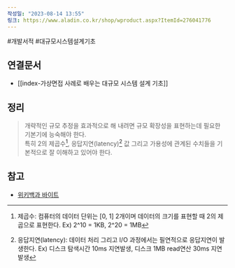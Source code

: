 ```yaml
---
작성일: "2023-08-14 13:55"
링크: https://www.aladin.co.kr/shop/wproduct.aspx?ItemId=276041776
---
```

#개발서적 #대규모시스템설계기초
## 연결문서
- [[index-가상면접 사례로 배우는 대규모 시스템 설계 기초]]
## 정리
>개략적인 규모 추정을 효과적으로 해 내려면 규모 확장성을 표현하는데 필요한 기본기에 능숙해야 한다.   
>특히 2의 제곱수[^1], 응답지연(latency)[^2] 값 그리고 가용성에 관계된 수치들을 기본적으로 잘 이해하고 있어야 한다. 


## 참고
- [위키백과 바이트](https://ko.wikipedia.org/wiki/%EB%B0%94%EC%9D%B4%ED%8A%B8)



[^1]:  제곱수: 컴퓨터의 데이터 단위는 [0, 1] 2개이며 데이터의 크기를 표현할 때 2의 제곱으로 표현한다.  Ex) 2^10 = 1KB, 2^20 = 1MB
[^2]: 응답지연(latency): 데이터 처리 그리고 I/O 과정에서는 필연적으로 응답지연이 발생한다.  Ex) 디스크 탐색시간 10ms 지연발생, 디스크 1MB read연산 30ms 지연발생
